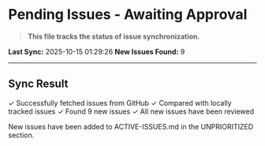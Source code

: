 # Pending Issues - Awaiting Approval

> **This file tracks the status of issue synchronization.**

**Last Sync:** 2025-10-15 01:29:26
**New Issues Found:** 9

---

## Sync Result

✓ Successfully fetched issues from GitHub
✓ Compared with locally tracked issues
✓ Found 9 new issues
✓ All new issues have been reviewed

New issues have been added to ACTIVE-ISSUES.md in the UNPRIORITIZED section.
